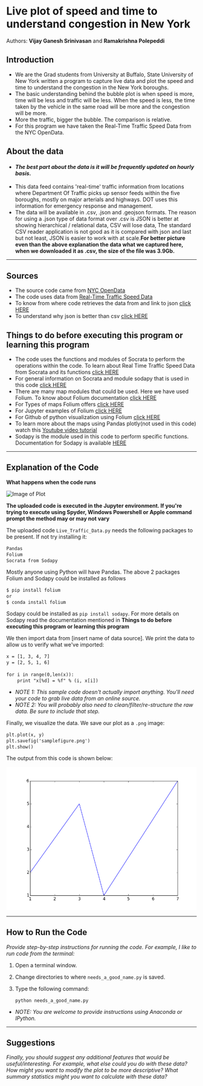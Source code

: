 # Live plot of speed and time to understand congestion in New York

Authors:  **Vijay Ganesh Srinivasan** and **Ramakrishna Polepeddi**

## Introduction
- We are the Grad students from University at Buffalo, State University of New York written a program to capture live data and plot the speed and time to understand the congestion in the New York boroughs.
- The basic understanding behind the bubble plot is when speed is more, time will be less and traffic will be less. When the speed is less, the time taken by the vehicle in the same road will be more and the congestion will be more.
- More the traffic, bigger the bubble. The comparison is relative.
- For this program we have taken the Real-Time Traffic Speed Data from the NYC OpenData.

## About the data
- #### *The best part about the data is it will be frequently updated on hourly basis.*
- This data feed contains 'real-time' traffic information from locations where Department Of Traffic picks up sensor feeds within the five boroughs, mostly on major arterials and highways. DOT uses this information for emergency response and management.
- The data will be available in .csv, .json and .geojson formats. The reason for using a .json type of data format over .csv is JSON is better at showing hierarchical / relational data, CSV will lose data, The standard CSV reader application is not good as it is compared with json and last but not least, JSON is easier to work with at scale.**For better picture even than the above explanation the data what we captured here, when we downloaded it as .csv, the size of the file was 3.9Gb.**

---

## Sources
- The source code came from [NYC OpenData](https://opendata.cityofnewyork.us/)
- The code uses data from [Real-Time Traffic Speed Data](https://data.cityofnewyork.us/Transportation/Real-Time-Traffic-Speed-Data/qkm5-nuaq)
- To know from where code retrieves the data from and link to json [click HERE](https://data.cityofnewyork.us/resource/i4gi-tjb9.json)
- To understand why json is better than csv [click HERE](https://blog.datafiniti.co/4-reasons-you-should-use-json-instead-of-csv-2cac362f1943)

## Things to do before executing this program or learning this program
- The code uses the functions and modules of Socrata to perform the operations within the code. To learn about Real Time Traffic Speed Data from Socrata and its functions [click HERE](https://dev.socrata.com/foundry/data.cityofnewyork.us/i4gi-tjb9)
- For general information on Socrata and module sodapy that is used in this code [click HERE](https://dev.socrata.com/consumers/getting-started.html)
- There are many map modules that could be used. Here we have used Folium. To know about Folium documentation [click HERE](https://folium.readthedocs.io/en/latest/#)
- For Types of maps Folium offers [click HERE](http://folium.readthedocs.io/en/latest/quickstart.html)
- For Jupyter examples of Folium [click HERE](http://nbviewer.jupyter.org/github/python-visualization/folium/tree/master/examples/)
- For Github of python visualization using Folium [click HERE](https://github.com/python-visualization/folium)
- To learn more about the maps using Pandas plotly(not used in this code) watch this [Youtube video tutorial](https://www.youtube.com/watch?v=hA39KSTb3dY)
- Sodapy is the module used in this code to perform specific functions. Documentation for Sodapy is available [HERE](https://github.com/xmunoz/sodapy)


---

## Explanation of the Code

**What happens when the code runs**


![Image of Plot](https://github.com/IE-555/api-vijay-ganesh-srinivasan-ramakrishna-polepeddi/blob/master/images/Capture_2.PNG)

**The uploaded code is executed in the Jupyter environment. If you're trying to execute using Spyder, Windows Powershell or Apple command prompt the method may or may not vary**

The uploaded code `Live_Traffic_Data.py` needs the following packages to be present. If not try installing it:
```
Pandas
Folium
Socrata from Sodapy
```
Mostly anyone using Python will have Pandas. The above 2 packages Folium and Sodapy could be installed as follows
```
$ pip install folium
or
$ conda install folium

```
Sodapy could be installed as `pip install sodapy`. For more details on Sodapy read the documentation mentioned in **Things to do before executing this program or learning this program**


We then import data from [insert name of data source].  We print the data to allow us to verify what we've imported:
```
x = [1, 3, 4, 7]
y = [2, 5, 1, 6]

for i in range(0,len(x)):
	print "x[%d] = %f" % (i, x[i])		
```
- *NOTE 1:  This sample code doesn't actually import anything.  You'll need your code to grab live data from an online source.*  
- *NOTE 2:  You will probably also need to clean/filter/re-structure the raw data.  Be sure to include that step.*

Finally, we visualize the data.  We save our plot as a `.png` image:
```
plt.plot(x, y)
plt.savefig('samplefigure.png')	
plt.show()
```

The output from this code is shown below:

![Image of Plot](images/samplefigure.png)

---

## How to Run the Code
*Provide step-by-step instructions for running the code.  For example, I like to run code from the terminal:*
1. Open a terminal window.

2. Change directories to where `needs_a_good_name.py` is saved.

3. Type the following command:
	```
	python needs_a_good_name.py
	```

- *NOTE: You are welcome to provide instructions using Anaconda or IPython.*

---

## Suggestions
*Finally, you should suggest any additional features that would be useful/interesting.  For example, what else could you do with these data?  How might you want to modify the plot to be more descriptive?  What summary statistics might you want to calculate with these data?*
